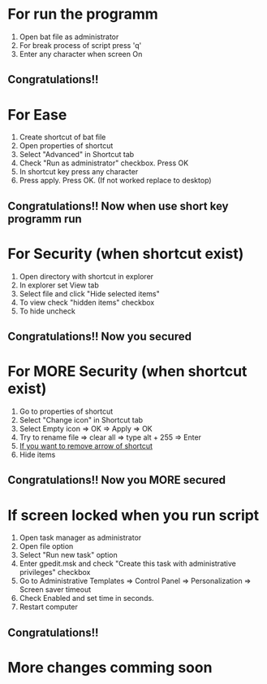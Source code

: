 # For run the programm 
1. Open bat file as administrator
2. For break process of script press 'q'
3. Enter any character when screen On
## Congratulations!!

# For Ease
1. Create shortcut of bat file
2. Open properties of shortcut
3. Select "Advanced" in Shortcut tab
4. Check "Run as administrator" checkbox. Press OK
5. In shortcut key press any character
6. Press apply. Press OK. (If not worked replace to desktop)
## Congratulations!! Now when use short key programm run

# For Security (when shortcut exist)
1. Open directory with shortcut in explorer
2. In explorer set View tab
3. Select file and click "Hide selected items"
4. To view check "hidden items" checkbox
5. To hide uncheck
## Congratulations!! Now you secured

# For MORE Security (when shortcut exist)
1. Go to properties of shortcut
2. Select "Change icon" in Shortcut tab
3. Select Empty icon => OK => Apply => OK
4. Try to rename file => clear all => type alt + 255 => Enter
5. [If you want to remove arrow of shortcut](https://remontka.pro/ubrat-strelki-yarlykov/)
6. Hide items
## Congratulations!! Now you MORE secured
 
# If screen locked when you run script
1. Open task manager as administrator
2. Open file option
3. Select "Run new task" option
4. Enter gpedit.msk and check "Create this task with administrative privileges" checkbox
5. Go to Administrative Templates => Control Panel => Personalization => Screen saver timeout
6. Check Enabled and set time in seconds.
7. Restart computer
## Congratulations!!

# More changes comming soon
